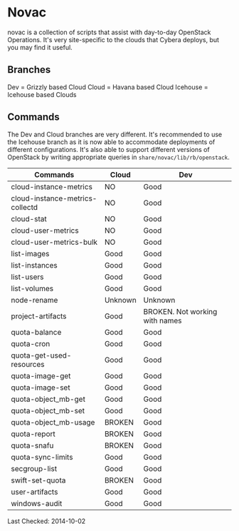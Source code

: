 # Novac

novac is a collection of scripts that assist with day-to-day OpenStack Operations. It's very site-specific to the clouds that Cybera deploys, but you may find it useful.

## Branches

Dev = Grizzly based Cloud
Cloud = Havana based Cloud
Icehouse = Icehouse based Clouds

## Commands

The Dev and Cloud branches are very different. It's recommended to use the Icehouse branch as it is now able to accommodate deployments of different configurations. It's also able to support different versions of OpenStack by writing appropriate queries in `share/novac/lib/rb/openstack`.

Commands | Cloud | Dev
------- | ----------- | ----------
cloud-instance-metrics | NO | Good
cloud-instance-metrics-collectd | NO | Good
cloud-stat | NO | Good
cloud-user-metrics | NO | Good
cloud-user-metrics-bulk | NO | Good
list-images | Good | Good
list-instances | Good | Good
list-users | Good | Good
list-volumes | Good | Good
node-rename | Unknown | Unknown
project-artifacts | Good | BROKEN. Not working with names
quota-balance | Good | Good
quota-cron | Good | Good
quota-get-used-resources | Good | Good
quota-image-get | Good | Good
quota-image-set | Good | Good
quota-object_mb-get | Good | Good
quota-object_mb-set | Good | Good
quota-object_mb-usage | BROKEN | Good
quota-report | BROKEN | Good
quota-snafu | BROKEN | Good
quota-sync-limits | Good | Good
secgroup-list | Good | Good
swift-set-quota | BROKEN  | Good
user-artifacts | Good | Good
windows-audit | Good | Good

Last Checked: 2014-10-02

